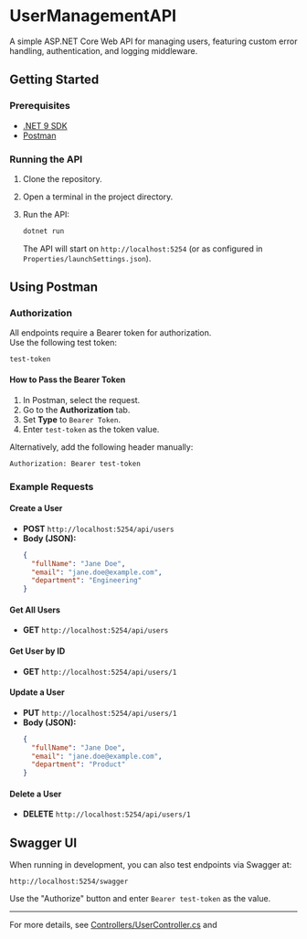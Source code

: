 # UserManagementAPI

A simple ASP.NET Core Web API for managing users, featuring custom error handling, authentication, and logging middleware.

## Getting Started

### Prerequisites

- [.NET 9 SDK](https://dotnet.microsoft.com/download/dotnet/9.0)
- [Postman](https://www.postman.com/downloads/)

### Running the API

1. Clone the repository.
2. Open a terminal in the project directory.
3. Run the API:

   ```sh
   dotnet run
   ```

   The API will start on `http://localhost:5254` (or as configured in `Properties/launchSettings.json`).

## Using Postman

### Authorization

All endpoints require a Bearer token for authorization.  
Use the following test token:

```
test-token
```

#### How to Pass the Bearer Token

1. In Postman, select the request.
2. Go to the **Authorization** tab.
3. Set **Type** to `Bearer Token`.
4. Enter `test-token` as the token value.

Alternatively, add the following header manually:

```
Authorization: Bearer test-token
```

### Example Requests

#### Create a User

- **POST** `http://localhost:5254/api/users`
- **Body (JSON):**
  ```json
  {
    "fullName": "Jane Doe",
    "email": "jane.doe@example.com",
    "department": "Engineering"
  }
  ```

#### Get All Users

- **GET** `http://localhost:5254/api/users`

#### Get User by ID

- **GET** `http://localhost:5254/api/users/1`

#### Update a User

- **PUT** `http://localhost:5254/api/users/1`
- **Body (JSON):**
  ```json
  {
    "fullName": "Jane Doe",
    "email": "jane.doe@example.com",
    "department": "Product"
  }
  ```

#### Delete a User

- **DELETE** `http://localhost:5254/api/users/1`

## Swagger UI

When running in development, you can also test endpoints via Swagger at:

```
http://localhost:5254/swagger
```

Use the "Authorize" button and enter `Bearer test-token` as the value.

---

For more details, see [Controllers/UserController.cs](Controllers/UserController.cs) and